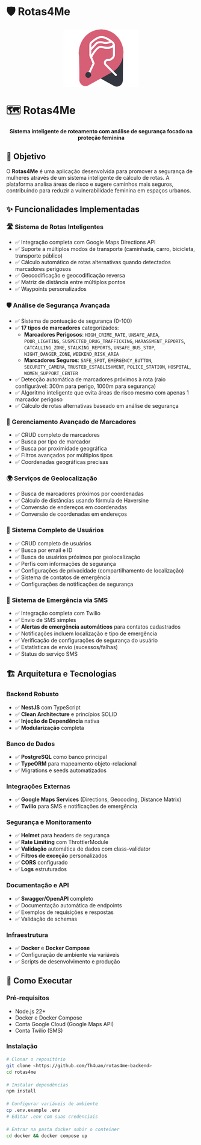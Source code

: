 # 🛡️ Rotas4Me

<p align="center">
  <img src="assets/images/image 75.png" alt="Rotas4Me Logo" width="200">
</p>

# 🗺️ Rotas4Me

<p align="center">
  <strong>Sistema inteligente de roteamento com análise de segurança focado na proteção feminina</strong>
</p>

## 🎯 Objetivo

O **Rotas4Me** é uma aplicação desenvolvida para promover a segurança de mulheres através de um sistema inteligente de cálculo de rotas. A plataforma analisa áreas de risco e sugere caminhos mais seguros, contribuindo para reduzir a vulnerabilidade feminina em espaços urbanos.

## ✨ Funcionalidades Implementadas

### 🛣️ **Sistema de Rotas Inteligentes**
- ✅ Integração completa com Google Maps Directions API
- ✅ Suporte a múltiplos modos de transporte (caminhada, carro, bicicleta, transporte público)
- ✅ Cálculo automático de rotas alternativas quando detectados marcadores perigosos
- ✅ Geocodificação e geocodificação reversa
- ✅ Matriz de distância entre múltiplos pontos
- ✅ Waypoints personalizados

### 🛡️ **Análise de Segurança Avançada**
- ✅ Sistema de pontuação de segurança (0-100)
- ✅ **17 tipos de marcadores** categorizados:
  - **Marcadores Perigosos**: `HIGH_CRIME_RATE`, `UNSAFE_AREA`, `POOR_LIGHTING`, `SUSPECTED_DRUG_TRAFFICKING`, `HARASSMENT_REPORTS`, `CATCALLING_ZONE`, `STALKING_REPORTS`, `UNSAFE_BUS_STOP`, `NIGHT_DANGER_ZONE`, `WEEKEND_RISK_AREA`
  - **Marcadores Seguros**: `SAFE_SPOT`, `EMERGENCY_BUTTON`, `SECURITY_CAMERA`, `TRUSTED_ESTABLISHMENT`, `POLICE_STATION`, `HOSPITAL`, `WOMEN_SUPPORT_CENTER`
- ✅ Detecção automática de marcadores próximos à rota (raio configurável: 300m para perigo, 1000m para segurança)
- ✅ Algoritmo inteligente que evita áreas de risco mesmo com apenas 1 marcador perigoso
- ✅ Cálculo de rotas alternativas baseado em análise de segurança

### 📍 **Gerenciamento Avançado de Marcadores**
- ✅ CRUD completo de marcadores
- ✅ Busca por tipo de marcador
- ✅ Busca por proximidade geográfica
- ✅ Filtros avançados por múltiplos tipos
- ✅ Coordenadas geográficas precisas

### 🌍 **Serviços de Geolocalização**
- ✅ Busca de marcadores próximos por coordenadas
- ✅ Cálculo de distâncias usando fórmula de Haversine
- ✅ Conversão de endereços em coordenadas
- ✅ Conversão de coordenadas em endereços

### 👥 **Sistema Completo de Usuários**
- ✅ CRUD completo de usuários
- ✅ Busca por email e ID
- ✅ Busca de usuários próximos por geolocalização
- ✅ Perfis com informações de segurança
- ✅ Configurações de privacidade (compartilhamento de localização)
- ✅ Sistema de contatos de emergência
- ✅ Configurações de notificações de segurança

### 🚨 **Sistema de Emergência via SMS**
- ✅ Integração completa com Twilio
- ✅ Envio de SMS simples
- ✅ **Alertas de emergência automáticos** para contatos cadastrados
- ✅ Notificações incluem localização e tipo de emergência
- ✅ Verificação de configurações de segurança do usuário
- ✅ Estatísticas de envio (sucessos/falhas)
- ✅ Status do serviço SMS

## 🏗️ Arquitetura e Tecnologias

### **Backend Robusto**
- ✅ **NestJS** com TypeScript
- ✅ **Clean Architecture** e princípios SOLID
- ✅ **Injeção de Dependência** nativa
- ✅ **Modularização** completa

### **Banco de Dados**
- ✅ **PostgreSQL** como banco principal
- ✅ **TypeORM** para mapeamento objeto-relacional
- ✅ Migrations e seeds automatizados

### **Integrações Externas**
- ✅ **Google Maps Services** (Directions, Geocoding, Distance Matrix)
- ✅ **Twilio** para SMS e notificações de emergência

### **Segurança e Monitoramento**
- ✅ **Helmet** para headers de segurança
- ✅ **Rate Limiting** com ThrottlerModule
- ✅ **Validação** automática de dados com class-validator
- ✅ **Filtros de exceção** personalizados
- ✅ **CORS** configurado
- ✅ **Logs** estruturados

### **Documentação e API**
- ✅ **Swagger/OpenAPI** completo
- ✅ Documentação automática de endpoints
- ✅ Exemplos de requisições e respostas
- ✅ Validação de schemas

### **Infraestrutura**
- ✅ **Docker** e **Docker Compose**
- ✅ Configuração de ambiente via variáveis
- ✅ Scripts de desenvolvimento e produção

## 🚀 Como Executar

### Pré-requisitos
- Node.js 22+
- Docker e Docker Compose
- Conta Google Cloud (Google Maps API)
- Conta Twilio (SMS)

### Instalação

```bash
# Clonar o repositório
git clone <https://github.com/Th4uan/rotas4me-backend>
cd rotas4me

# Instalar dependências
npm install

# Configurar variáveis de ambiente
cp .env.example .env
# Editar .env com suas credenciais

# Entrar na pasta docker subir o conteiner
cd docker && docker compose up 
```
